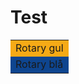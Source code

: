 # Test

<table width="1200">
<tr width="1200" bgcolor="#F6AA16">
<td>
Rotary gul
</td>
</tr>

<tr bgcolor="#0E458F">
<td>
Rotary blå
</td>
</tr>
</table>
